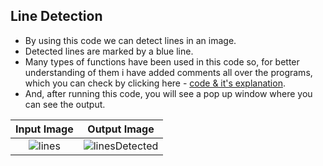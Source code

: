 ## Line Detection

* By using this code we can detect lines in an image.
* Detected lines are marked by a blue line.
* Many types of functions have been used in this code so, for better understanding of them i have added comments all over the programs, which you can check by clicking here - [code & it's explanation](https://github.com/tb-rules10/CV-Zone/blob/branch-5/Image_Segmentation/Line%20Detection/Code.py).
* And, after running this code, you will see a pop up window where you can see the output.

Input Image                |  Output Image                 
:-------------------------:|:-------------------------:|
![lines](https://user-images.githubusercontent.com/58645688/137859397-8fefabee-c9cb-4a12-81c5-b17aea8aec7f.jpg)       |          ![linesDetected](https://user-images.githubusercontent.com/58645688/137859426-efb995bb-50a1-4f47-9b0c-4adc1c576d39.jpg)


